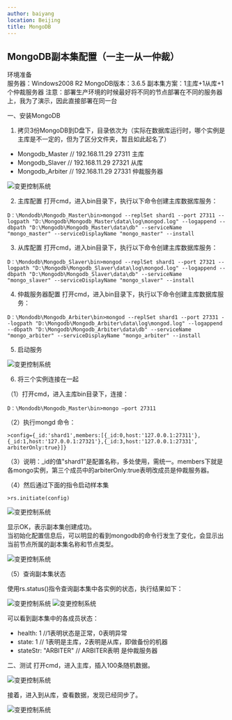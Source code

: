 ```yaml
---
author: baiyang
location: Beijing
title: MongoDB
---
```


## MongoDB副本集配置（一主一从一仲裁）

环境准备  
服务器：Windows2008 R2 MongoDB版本：3.6.5 副本集方案：1主库+1从库+1个仲裁服务器 注意：部署生产环境的时候最好将不同的节点部署在不同的服务器上，我为了演示，因此直接部署在同一台

一、安装MongoDB
1. 拷贝3份MongoDB到D盘下，目录依次为（实际在数据库运行时，哪个实例是主库是不一定的，但为了区分文件夹，暂且如此起名了）  
- Mongodb_Master    //  192.168.11.29 27311 主库      
- Mongodb_Slaver    //  192.168.11.29 27321 从库  
- Mongodb_Arbiter   //  192.168.11.29 27331 仲裁服务器  

 <img :src="$withBase('/assets/img/database/1.png')" alt="变更控制系统">
 
2. 主库配置
 打开cmd，进入bin目录下，执行以下命令创建主库数据库服务： 
 ```
D：\Mondodb\Mongodb_Master\bin>mongod --replSet shard1 --port 27311 --logpath "D:\Mongodb\Mongodb_Master\data\log\mongod.log" --logappend --dbpath "D:\Mongodb\Mongodb_Master\data\db" --serviceName "mongo_master" --serviceDisplayName "mongo_master" --install
``` 
 
3. 从库配置
 打开cmd，进入bin目录下，执行以下命令创建主库数据库服务：  
 ```
 D：\Mondodb\Mongodb_Slaver\bin>mongod --replSet shard1 --port 27321 --logpath "D:\Mongodb\Mongodb_Slaver\data\log\mongod.log" --logappend --dbpath "D:\Mongodb\Mongodb_Slaver\data\db" --serviceName "mongo_slaver" --serviceDisplayName "mongo_slaver" --install
```

4. 仲裁服务器配置
 打开cmd，进入bin目录下，执行以下命令创建主库数据库服务：  
 ```
 D：\Mondodb\Mongodb_Arbiter\bin>mongod --replSet shard1 --port 27331 --logpath "D:\Mongodb\Mongodb_Arbiter\data\log\mongod.log" --logappend --dbpath "D:\Mongodb\Mongodb_Arbiter\data\db" --serviceName "mongo_arbiter" --serviceDisplayName "mongo_arbiter" --install
 
```
5. 启动服务

 <img :src="$withBase('/assets/img/database/2.png')" alt="变更控制系统">
 
6. 将三个实例连接在一起
  
（1）打开cmd，进入主库bin目录下，连接：  
```
D：\Mondodb\Mongodb_Master\bin>mongo –port 27311
```
（2）执行mongd 命令：  

```
>config={_id:'shard1',members:[{_id:0,host:'127.0.0.1:27311'},{_id:1,host:'127.0.0.1:27321'},{_id:3,host:'127.0.0.1:27331', arbiterOnly:true}]}
```


（3）说明：_id的值"shard1"是配置名称，多处使用，需统一。members下就是各mongo实例，第三个成员中的arbiterOnly:true表明改成员是仲裁服务器。

（4）然后通过下面的指令启动样本集
```
>rs.initiate(config)  
```
 <img :src="$withBase('/assets/img/database/3.png')" alt="变更控制系统">

显示OK，表示副本集创建成功。  
当初始化配置信息后，可以明显的看到mongodb的命令行发生了变化，会显示出当前节点所属的副本集名称和节点类型。  

 <img :src="$withBase('/assets/img/database/4.png')" alt="变更控制系统">

（5）查询副本集状态

使用rs.status()指令查询副本集中各实例的状态，执行结果如下：

<img :src="$withBase('/assets/img/database/5.png')" alt="变更控制系统">

<img :src="$withBase('/assets/img/database/6.png')" alt="变更控制系统">

可以看到副本集中的各成员状态：  
- health: 1   //1表明状态是正常，0表明异常  
- state: 1     // 1表明是主库，2表明是从库，即做备份的机器  
- stateStr: "ARBITER" // ARBITER表明 是仲裁服务器  

二、测试
打开cmd，进入主库，插入100条随机数据。

<img :src="$withBase('/assets/img/database/7.png')" alt="变更控制系统">

接着，进入到从库，查看数据，发现已经同步了。  

<img :src="$withBase('/assets/img/database/8.png')" alt="变更控制系统">
